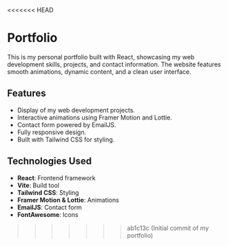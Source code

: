 <<<<<<< HEAD

# Portfolio

This is my personal portfolio built with React, showcasing my web development skills, projects, and contact information. The website features smooth animations, dynamic content, and a clean user interface.

## Features

- Display of my web development projects.
- Interactive animations using Framer Motion and Lottie.
- Contact form powered by EmailJS.
- Fully responsive design.
- Built with Tailwind CSS for styling.

## Technologies Used

- **React**: Frontend framework
- **Vite**: Build tool
- **Tailwind CSS**: Styling
- **Framer Motion & Lottie**: Animations
- **EmailJS**: Contact form
- **FontAwesome**: Icons

>>>>>>> ab1c13c (Initial commit of my portfolio)

